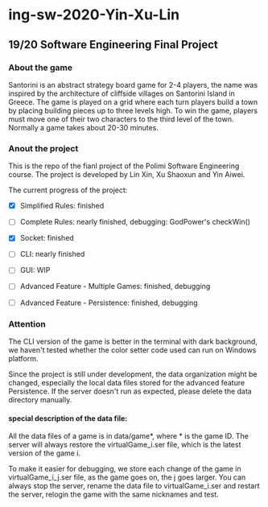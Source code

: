 # ing-sw-2020-Yin-Xu-Lin

## 19/20 Software Engineering Final Project 

### About the game

Santorini is an abstract strategy board game for 2-4 players, the name was inspired by the architecture of cliffside villages on Santorini Island in Greece. The game is played on a grid where each turn players build a town by placing building pieces up to three levels high. To win the game, players must move one of their two characters to the third level of the town. Normally a game takes about 20-30 minutes.

### Anout the project

This is the repo of the fianl project of the Polimi Software Engineering course. The project is developed by Lin Xin, Xu Shaoxun and Yin Aiwei.

The current progress of the project:


- [x] Simplified Rules: finished

- [ ] Complete Rules: nearly finished, debugging: GodPower's checkWin()

- [x] Socket: finished

- [ ] CLI: nearly finished

- [ ] GUI: WIP

- [ ] Advanced Feature - Multiple Games: finished, debugging

- [ ] Advanced Feature - Persistence: finished, debugging

### Attention

The CLI version of the game is better in the terminal with dark background, we haven't tested whether the color setter code used can run on Windows platform.

Since the project is still under development, the data organization might be changed, especially the local data files stored for the advanced feature Persistence. If the server doesn't run as expected, please delete the data directory manually.

#### special description of the data file: 

All the data files of a game is in data/game*, where * is the game ID. The server will always restore the virtualGame_i.ser file, which is the latest version of the game i. 

To make it easier for debugging, we store each change of the game in virtualGame_i_j.ser file, as the game goes on, the j goes larger. You can always stop the server, rename the data file to virtualGame_i.ser and restart the server, relogin the game with the same nicknames and test.